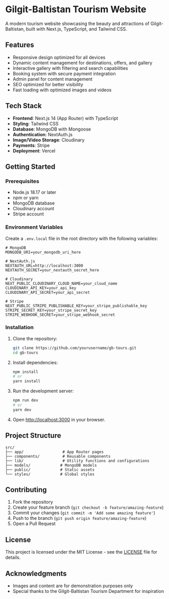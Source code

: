 # Gilgit-Baltistan Tourism Website

A modern tourism website showcasing the beauty and attractions of Gilgit-Baltistan, built with Next.js, TypeScript, and Tailwind CSS.

## Features

- Responsive design optimized for all devices
- Dynamic content management for destinations, offers, and gallery
- Interactive gallery with filtering and search capabilities
- Booking system with secure payment integration
- Admin panel for content management
- SEO optimized for better visibility
- Fast loading with optimized images and videos

## Tech Stack

- **Frontend**: Next.js 14 (App Router) with TypeScript
- **Styling**: Tailwind CSS
- **Database**: MongoDB with Mongoose
- **Authentication**: NextAuth.js
- **Image/Video Storage**: Cloudinary
- **Payments**: Stripe
- **Deployment**: Vercel

## Getting Started

### Prerequisites

- Node.js 18.17 or later
- npm or yarn
- MongoDB database
- Cloudinary account
- Stripe account

### Environment Variables

Create a `.env.local` file in the root directory with the following variables:

```env
# MongoDB
MONGODB_URI=your_mongodb_uri_here

# NextAuth.js
NEXTAUTH_URL=http://localhost:3000
NEXTAUTH_SECRET=your_nextauth_secret_here

# Cloudinary
NEXT_PUBLIC_CLOUDINARY_CLOUD_NAME=your_cloud_name
CLOUDINARY_API_KEY=your_api_key
CLOUDINARY_API_SECRET=your_api_secret

# Stripe
NEXT_PUBLIC_STRIPE_PUBLISHABLE_KEY=your_stripe_publishable_key
STRIPE_SECRET_KEY=your_stripe_secret_key
STRIPE_WEBHOOK_SECRET=your_stripe_webhook_secret
```

### Installation

1. Clone the repository:
   ```bash
   git clone https://github.com/yourusername/gb-tours.git
   cd gb-tours
   ```

2. Install dependencies:
   ```bash
   npm install
   # or
   yarn install
   ```

3. Run the development server:
   ```bash
   npm run dev
   # or
   yarn dev
   ```

4. Open [http://localhost:3000](http://localhost:3000) in your browser.

## Project Structure

```
src/
├── app/                 # App Router pages
├── components/          # Reusable components
├── lib/                 # Utility functions and configurations
├── models/             # MongoDB models
├── public/             # Static assets
└── styles/             # Global styles
```

## Contributing

1. Fork the repository
2. Create your feature branch (`git checkout -b feature/amazing-feature`)
3. Commit your changes (`git commit -m 'Add some amazing feature'`)
4. Push to the branch (`git push origin feature/amazing-feature`)
5. Open a Pull Request

## License

This project is licensed under the MIT License - see the [LICENSE](LICENSE) file for details.

## Acknowledgments

- Images and content are for demonstration purposes only
- Special thanks to the Gilgit-Baltistan Tourism Department for inspiration
